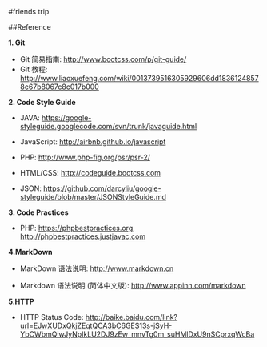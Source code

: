#friends trip 


##Reference

**1. Git**

+ Git 简易指南: http://www.bootcss.com/p/git-guide/
+ Git 教程: http://www.liaoxuefeng.com/wiki/0013739516305929606dd18361248578c67b8067c8c017b000

**2. Code Style Guide**

+ JAVA: <https://google-styleguide.googlecode.com/svn/trunk/javaguide.html>

+ JavaScript: <http://airbnb.github.io/javascript>

+ PHP: <http://www.php-fig.org/psr/psr-2/>

+ HTML/CSS: <http://codeguide.bootcss.com>

+ JSON: <https://github.com/darcyliu/google-styleguide/blob/master/JSONStyleGuide.md>

**3. Code Practices**

+ PHP: <https://phpbestpractices.org>, <http://phpbestpractices.justjavac.com>


**4.MarkDown**

+ MarkDown 语法说明: <http://www.markdown.cn>

+ Markdown 语法说明 (简体中文版): <http://www.appinn.com/markdown>

**5.HTTP**

+ HTTP Status Code: <http://baike.baidu.com/link?url=EJwXUDxQkjZEqtQCA3bC6GES13s-jSyH-YbCWbmQiwJyNpIkLU2DJ9zEw_mnvTg0m_suHMlDxU9nSCprxqWcBa>

